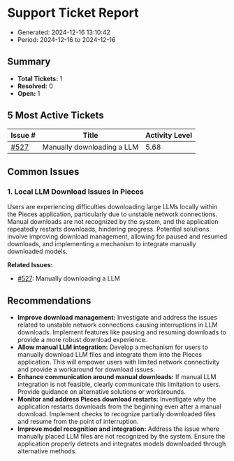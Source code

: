 # Support Ticket Report
- Generated: 2024-12-16 13:10:42
- Period: 2024-12-16 to 2024-12-16

## Summary
- **Total Tickets:** 1
- **Resolved:** 0
- **Open:** 1

## 5 Most Active Tickets
| Issue # | Title | Activity Level |
|---------|-------|----------------|
| [#527](https://github.com/pieces-app/support/issues/527) | Manually downloading a LLM | 5.68 |

## Common Issues
### 1. Local LLM Download Issues in Pieces
Users are experiencing difficulties downloading large LLMs locally within the Pieces application, particularly due to unstable network connections. Manual downloads are not recognized by the system, and the application repeatedly restarts downloads, hindering progress. Potential solutions involve improving download management, allowing for paused and resumed downloads, and implementing a mechanism to integrate manually downloaded models.

**Related Issues:**
- [#527](https://github.com/pieces-app/support/issues/527): Manually downloading a LLM


## Recommendations
- **Improve download management:** Investigate and address the issues related to unstable network connections causing interruptions in LLM downloads. Implement features like pausing and resuming downloads to provide a more robust download experience.
- **Allow manual LLM integration:** Develop a mechanism for users to manually download LLM files and integrate them into the Pieces application. This will empower users with limited network connectivity and provide a workaround for download issues.
- **Enhance communication around manual downloads:** If manual LLM integration is not feasible, clearly communicate this limitation to users. Provide guidance on alternative solutions or workarounds.
- **Monitor and address Pieces download restarts:** Investigate why the application restarts downloads from the beginning even after a manual download. Implement checks to recognize partially downloaded files and resume from the point of interruption.
- **Improve model recognition and integration:** Address the issue where manually placed LLM files are not recognized by the system. Ensure the application properly detects and integrates models downloaded through alternative methods.
